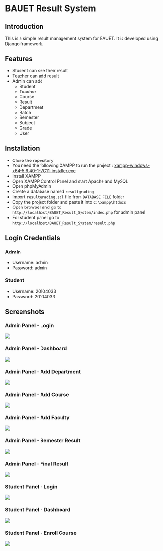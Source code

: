 # BAUET Result System

## Introduction

This is a simple result management system for BAUET. It is developed using Django framework.

## Features

- Student can see their result
- Teacher can add result
- Admin can add 
    - Student
    - Teacher
    - Course
    - Result
    - Department
    - Batch
    - Semester
    - Subject
    - Grade
    - User

## Installation

- Clone the repository
- You need the following XAMPP to run the project : <a href="https://github.com/mdarikrayhan/BAUET_Result_System/blob/main/Requried%20Softwares/xampp-windows-x64-5.6.40-1-VC11-installer.exe">xampp-windows-x64-5.6.40-1-VC11-installer.exe</a>
- Install XAMPP
- Open XAMPP Control Panel and start Apache and MySQL
- Open phpMyAdmin
- Create a database named `resultgrading`
- Import `resultgrading.sql` file from `DATABASE FILE` folder
- Copy the project folder and paste it into `C:\xampp\htdocs`
- Open browser and go to `http://localhost/BAUET_Result_System/index.php` for admin panel
- For student panel go to `http://localhost/BAUET_Result_System/result.php`

## Login Credentials

### Admin

- Username: admin
- Password: admin

### Student

- Username: 20104033
- Password: 20104033

## Screenshots

### Admin Panel - Login

<img src="https://github.com/mdarikrayhan/BAUET_Result_System/blob/main/Project%20Report%20Files/ScreenShot/Admin_Login.png ">
<br>

### Admin Panel - Dashboard

<img src="https://github.com/mdarikrayhan/BAUET_Result_System/blob/main/Project%20Report%20Files/ScreenShot/Admin_Dashboard.png">
<br>

### Admin Panel - Add Department

<img src="https://github.com/mdarikrayhan/BAUET_Result_System/blob/main/Project%20Report%20Files/ScreenShot/Add_Department.png">
<br>

### Admin Panel - Add Course

<img src="https://github.com/mdarikrayhan/BAUET_Result_System/blob/main/Project%20Report%20Files/ScreenShot/Add_Course.png">
<br>

### Admin Panel - Add Faculty

<img src="https://github.com/mdarikrayhan/BAUET_Result_System/blob/main/Project%20Report%20Files/ScreenShot/Add_Faculty.png">
<br>

### Admin Panel - Semester Result

<img src="https://github.com/mdarikrayhan/BAUET_Result_System/blob/main/Project%20Report%20Files/ScreenShot/Semester_Result.png">

### Admin Panel - Final Result

<img src="https://github.com/mdarikrayhan/BAUET_Result_System/blob/main/Project%20Report%20Files/ScreenShot/Final_Result.png">
<br>

### Student Panel - Login

<img src="https://github.com/mdarikrayhan/BAUET_Result_System/blob/main/Project%20Report%20Files/ScreenShot/Student_Login.png"> 
<br>

### Student Panel - Dashboard

<img src="https://github.com/mdarikrayhan/BAUET_Result_System/blob/main/Project%20Report%20Files/ScreenShot/Student_Dashboard.png">
<br>

### Student Panel - Enroll Course

<img src="https://github.com/mdarikrayhan/BAUET_Result_System/blob/main/Project%20Report%20Files/ScreenShot/Enrolled_Coures.png">
<br>
